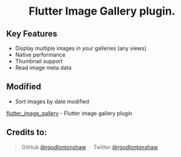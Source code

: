 <h1 align="center">
  Flutter Image Gallery plugin.
  <br>
</h1>

## Key Features

* Display multiple images in your galleries (any views)
* Native performance
* Thumbnail support
* Read image meta data

## Modified
* Sort images by date modified

[flutter_image_gallery](https://pub.dev/packages/flutter_image_gallery) - Flutter image gallery plugin

## Credits to:
  
> GitHub [@rgodlontonshaw](https://github.com/rgodlontonshaw) &nbsp;&middot;&nbsp;
> Twitter [@rgodlontonshaw](https://twitter.com/rgodlontonshaw)

